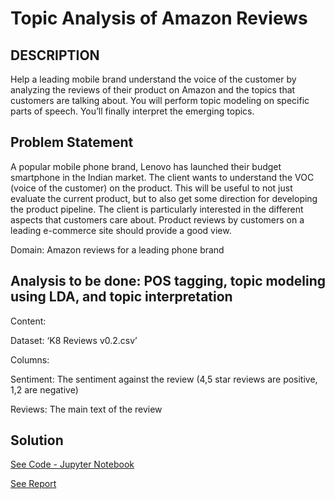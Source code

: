 # Topic Analysis of Amazon Reviews

## DESCRIPTION

Help a leading mobile brand understand the voice of the customer by analyzing the reviews of their product on Amazon and the topics that customers are talking about. You will perform topic modeling on specific parts of speech. You’ll finally interpret the emerging topics.

## Problem Statement

A popular mobile phone brand, Lenovo has launched their budget smartphone in the Indian market. The client wants to understand the VOC (voice of the customer) on the product. This will be useful to not just evaluate the current product, but to also get some direction for developing the product pipeline. The client is particularly interested in the different aspects that customers care about. Product reviews by customers on a leading e-commerce site should provide a good view.

Domain: Amazon reviews for a leading phone brand

## Analysis to be done: POS tagging, topic modeling using LDA, and topic interpretation

Content: 

Dataset: ‘K8 Reviews v0.2.csv’

Columns:

Sentiment: The sentiment against the review (4,5 star reviews are positive, 1,2 are negative)

Reviews: The main text of the review

## Solution

[See Code - Jupyter Notebook](https://nbviewer.org/github/lookupinthesky/Purdue-Simplilearn-AI-ML/blob/main/Topic%20Analysis%20of%20Amazon%20Reviews/topic-modelling-amazon-reviews.ipynb#topic=0&lambda=1&term=)

[See Report](https://lookupinthesky.github.io/Purdue-Simplilearn-AI-ML/topic-modeling/index.html)



